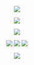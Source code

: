<p align="center">

<img src="https://files.catbox.moe/g7e2i8.png"/>
</p>

<div align="center">
  
  ![](https://komarev.com/ghpvc/?username=marionettia&color=5B4C45)


</p> 

<p align="center">
<img src="https://i.postimg.cc/fRRH30Yt/Untitled58-20240613184139.png"/>
</p>


<div align="center">

[![](https://i.postimg.cc/yxDxGjR4/Untitled73-20240613183456.png)](https://mari.atabook.org/)
[![](https://i.postimg.cc/zGGz20Yd/Untitled73-20240613183404.png)](https://retrospring.net/@marionettia)
[![](https://i.postimg.cc/8C8Nwwyr/Untitled71-20240613180750.png
)](https://rentry.co/marionettist)


  
</p> 

<p align="center">
<img src="https://files.catbox.moe/g7e2i8.png"/>
</p>



